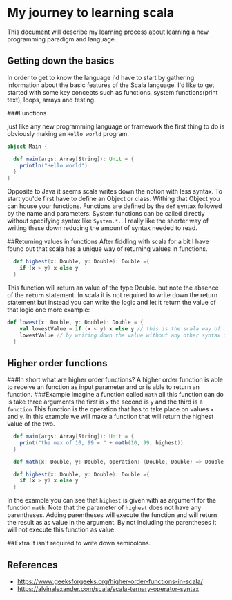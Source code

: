 # My journey to learning scala
This document will describe my learning process about learning a new programming paradigm and language.


## Getting down the basics

In order to get to know the language i'd have to start by gathering information about the basic features of the Scala language.
I'd like to get started with some key concepts such as functions, system functions(print text), loops, arrays and testing.

###Functions

just like any new programming language or framework the first thing to do is obviously making an `Hello world` program.

```Scala
object Main {

  def main(args: Array[String]): Unit = {
    println("Hello world")
  }
}
```
Opposite to Java it seems scala writes down the notion with less syntax. To start you'de first have to define an Object or class. 
Withing that Object you can house your functions. Functions are defined by the `def` syntax followed by the name and parameters. 
System functions can be called directly without specifying syntax like `System.*.`. I really like the shorter way of writing these down reducing the amount of syntax needed to read.

##Returning values in functions
After fiddling with scala for a bit I have found out that scala has a unique way of returning values in functions.

```scala
  def highest(x: Double, y: Double): Double ={
    if (x > y) x else y
  }
```
This function will return an value of the type Double. but note the absence of the `return` statement. In scala it is not required
to write down the return statement but instead you can write the logic and let it return the value of that logic
one more example:
```Scala
def lowest(x: Double, y: Double): Double = {
    val lowestValue = if (x < y) x else y // this is the scala way of making a ternary statement
    lowestValue // by writing down the value without any other syntax it will return the value.
  }
```

## Higher order functions
###In short what are higher order functions?
A higher order function is able to receive an function as input parameter and or is able to return an function.
###Example
Imagine a function called `math` all this function can do is take three arguments the first is `x` the second is `y` and the third is a `function` This function 
is the operation that has to take place on values `x` and `y`. In this example we will make a function that will return the highest value of the two.
```scala
  def main(args: Array[String]): Unit = {
    print("the max of 10, 99 = " + math(10, 99, highest))
  }

  def math(x: Double, y: Double, operation: (Double, Double) => Double): Double = operation(x, y)

  def highest(x: Double, y: Double): Double ={
    if (x > y) x else y
  }
```

In the example you can see that `highest` is given with as argument for the function `math`. Note that the parameter of `highest` does not have any parentheses.
Adding parentheses will execute the function and will return the result as as value in the argument. By not including the parentheses it will not execute this function as value.
 


##Extra
It isn't required to write down semicolons.


## References
- https://www.geeksforgeeks.org/higher-order-functions-in-scala/
- https://alvinalexander.com/scala/scala-ternary-operator-syntax


